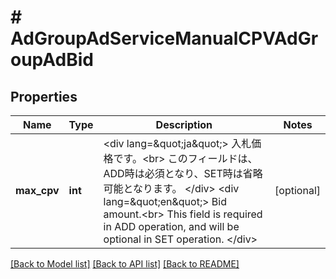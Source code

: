 # # AdGroupAdServiceManualCPVAdGroupAdBid

## Properties

Name | Type | Description | Notes
------------ | ------------- | ------------- | -------------
**max_cpv** | **int** | &lt;div lang&#x3D;\&quot;ja\&quot;&gt; 入札価格です。&lt;br&gt; このフィールドは、ADD時は必須となり、SET時は省略可能となります。 &lt;/div&gt; &lt;div lang&#x3D;\&quot;en\&quot;&gt; Bid amount.&lt;br&gt; This field is required in ADD operation, and will be optional in SET operation. &lt;/div&gt; | [optional]

[[Back to Model list]](../../README.md#models) [[Back to API list]](../../README.md#endpoints) [[Back to README]](../../README.md)
